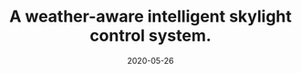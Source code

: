 ---
title: "A weather-aware intelligent skylight control system."
collection: publications
permalink: publications/patent-1
date: 2020-05-26
level: patent
venue: 'CN patent'
link: 'https://www.cnipa.gov.cn/'
citation: 'B. Jia, Q. Hu, <b>B. Wang</b>, "A weather-aware intelligent skylight control system," ZL.202010452971.5, 2020.'
---